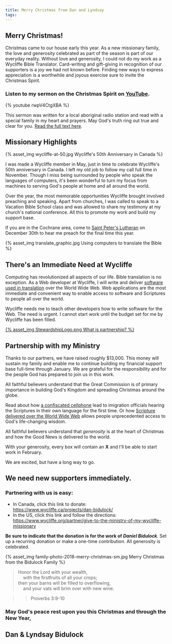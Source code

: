 ```yaml
---
title: Merry Christmas from Dan and Lyndsay
tags:
---
```


## Merry Christmas!

Christmas came to our house early this year. As a new missionary family, the love and generosity celebrated as part of the season is part of our everyday reality. Without love and generosity, I could not do my work as a Wycliffe Bible Translator. Card-writing and gift-giving in recognition of our supporters is a joy we had not known before. Finding new ways to express appreciation is a worthwhile and joyous exercise sure to invite the Christmas Spirit.

### Listen to my sermon on the Christmas Spirit on [YouTube](https://youtu.be/rwpV4CtgXBA). 

{% youtube rwpV4CtgXBA %}

This sermon was written for a local aboriginal radio station and read with a special family in my heart and prayers. May God's truth ring out true and clear for you. [Read the full text here](https://whatdandoes.info/2018/12/12/Galatians-5-13-26-Living-by-the-Spirit-s-Power/).


## Missionary Highlights

{% asset_img wycliffe-at-50.jpg Wycliffe's 50th Anniversary in Canada %}

I was made a Wycliffe member in May, just in time to celebrate Wycliffe's 50th anniversary in Canada. I left my old job to follow my call full time in November. Though I miss being surrounded by people who speak the languages of computers, it's been wonderful to turn my focus from machines to serving God's people at home and all around the world. 

Over the year, the most memorable opportunities Wycliffe brought involved preaching and speaking. Apart from churches, I was called to speak to a Vacation Bible School class and was allowed to share my testimony at my church's national conference. All this to promote my work and build my support base.

If you are in the Cochrane area, come to [Saint Peter's Lutheran](http://saintpeters.ca/) on December 30th to hear me preach for the final time this year.

{% asset_img translate_graphic.jpg Using computers to translate the Bible %}

## There's an Immediate Need at Wycliffe

Computing has revolutionized all aspects of our life. Bible translation is no exception. As a Web developer at Wycliffe, I will write and deliver [software used in translation](https://scriptureforge.org/) over the World Wide Web. Web applications are the most immediate and convenient way to enable access to software and Scriptures to people all over the world.

Wycliffe needs me to teach other developers how to write software for the Web. The need is urgent. I cannot start work until the budget set for me by Wycliffe has been filled.

<a href="http://christianstewardshipnetwork.com/biblical-stewardship/truth-biblical-stewardship-part-1/">
  {% asset_img StewardshipLogo.png What is partnership? %}
</a>

## Partnership with my Ministry

Thanks to our partners, we have raised roughly $13,000. This money will sustain my family and enable me to continue building my financial support base full-time through January. We are grateful for the responsibility and for the people God has prepared to join us in this work.

All faithful believers understand that the Great Commission is of primary importance in building God's Kingdom and spreading Christmas around the globe.

Read about how [a confiscated cellphone](https://whatdandoes.info/2018/12/03/Jesus-Speaks-through-an-App/) lead to imigration officials hearing the Scriptures in their own language for the first time. Or how [Scripture delivered over the World Wide Web](https://whatdandoes.info/2018/12/05/The-Bible-on-the-Web-God-s-GPS/) allows people unprecedented access to God's life-changing wisdom.

All faithful believers understand that _generosity_ is at the heart of Christmas and how the Good News is delivered to the world.

With your generosity, every box will contain an **X** and I'll be able to start work in February. 


We are excited, but have a long way to go.

## We need new supporters immediately.

### Partnering with us is easy:

- In Canada, click this link to donate: https://www.wycliffe.ca/projects/dan-bidulock/
- In the US, click this link and follow the directions: https://www.wycliffe.org/partner/give-to-the-ministry-of-my-wycliffe-missionary 

**Be sure to indicate that the donation is for the work of _Daniel Bidulock_**. Set up a recurring donation or make a one-time contribution. All generosity is celebrated.

{% asset_img family-photo-2018-merry-christmas-sm.jpg Merry Christmas from the Bidulock Family %}

> Honor the Lord with your wealth,<br>
> &nbsp;&nbsp;&nbsp;&nbsp;with the firstfruits of all your crops;<br>
> then your barns will be filled to overflowing,<br>
> &nbsp;&nbsp;&nbsp;&nbsp;and your vats will brim over with new wine.<br>

> > Proverbs 3:9-10

### May God's peace rest upon you this Christmas and through the New Year,

## Dan & Lyndsay Bidulock
